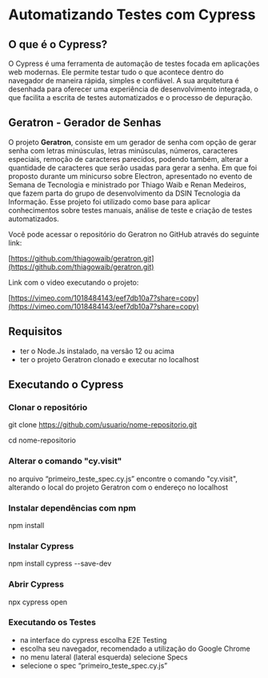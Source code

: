 # Automatizando Testes com Cypress

## O que é o Cypress?

O Cypress é uma ferramenta de automação de testes focada em aplicações web modernas. Ele permite testar tudo o que acontece dentro do navegador de maneira rápida, simples e confiável. A sua arquitetura é desenhada para oferecer uma experiência de desenvolvimento integrada, o que facilita a escrita de testes automatizados e o processo de depuração.

## Geratron - Gerador de Senhas

O projeto **Geratron**, consiste em um gerador de senha com opção de gerar senha com letras minúsculas, letras minúsculas, números, caracteres especiais, remoção de caracteres parecidos, podendo também, alterar a quantidade de caracteres que serão usadas para gerar a senha. Em que foi proposto durante um minicurso sobre Electron, apresentado no evento de Semana de Tecnologia e ministrado por Thiago Waib e Renan Medeiros, que fazem parta do grupo de desenvolvimento da DSIN Tecnologia da Informação. Esse projeto foi utilizado como base para aplicar conhecimentos sobre testes manuais, análise de teste e criação de testes automatizados.

Você pode acessar o repositório do Geratron no GitHub através do seguinte link:

[https://github.com/thiagowaib/geratron.git](https://github.com/thiagowaib/geratron.git)

Link com o video executando o projeto:

[https://vimeo.com/1018484143/eef7db10a7?share=copy](https://vimeo.com/1018484143/eef7db10a7?share=copy)

## Requisitos
- ter o Node.Js  instalado,  na versão 12 ou acima 
- ter o projeto Geratron clonado e executar no localhost 


## Executando o Cypress

### Clonar o repositório
git clone https://github.com/usuario/nome-repositorio.git

cd nome-repositorio
### Alterar o comando "cy.visit"
no arquivo “primeiro_teste_spec.cy.js” encontre o comando "cy.visit", alterando o  local do projeto Geratron com o endereço no localhost
### Instalar dependências com npm
npm install
### Instalar Cypress
npm install cypress --save-dev
### Abrir Cypress
npx cypress open
### Executando os Testes
- na interface do cypress escolha E2E Testing
- escolha seu navegador, recomendado a utilização do Google Chrome 
- no menu lateral (lateral esquerda) selecione Specs 
- selecione o spec “primeiro_teste_spec.cy.js”





